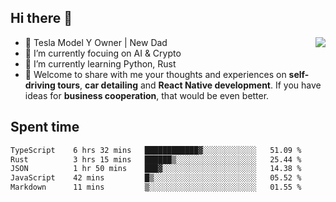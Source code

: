 ## Hi there 👋
<img align="right" src="https://github-readme-stats.vercel.app/api?username=ljunb&show_icons=true&icon_color=CE1D2D&text_color=718096&bg_color=00000000&hide_title=true&hide_border=true" />

- 🚗 Tesla Model Y Owner | New Dad
- 🔭 I’m currently focuing on AI & Crypto
- 🌱 I’m currently learning Python, Rust
- 💬 Welcome to share with me your thoughts and experiences on **self-driving tours**, **car detailing** and **React Native development**. If you have ideas for **business cooperation**, that would be even better.




## Spent time
<!--START_SECTION:waka-->

```txt
TypeScript    6 hrs 32 mins   ████████████▓░░░░░░░░░░░░   51.09 %
Rust          3 hrs 15 mins   ██████▒░░░░░░░░░░░░░░░░░░   25.44 %
JSON          1 hr 50 mins    ███▓░░░░░░░░░░░░░░░░░░░░░   14.38 %
JavaScript    42 mins         █▒░░░░░░░░░░░░░░░░░░░░░░░   05.52 %
Markdown      11 mins         ▒░░░░░░░░░░░░░░░░░░░░░░░░   01.55 %
```

<!--END_SECTION:waka-->
